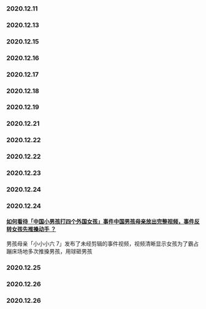 
### 2020.12.11
### 2020.12.13
### 2020.12.15
### 2020.12.16
### 2020.12.17
### 2020.12.18
### 2020.12.19
### 2020.12.21
### 2020.12.22
### 2020.12.22
### 2020.12.23
### 2020.12.24
### 2020.12.24
#### [如何看待「中国小男孩打四个外国女孩」事件中国男孩母亲放出完整视频，事件反转女孩先推搡动手 ？](https://www.zhihu.com/question/436120256)
男孩母亲「小小小六 7」发布了未经剪辑的事件视频，视频清晰显示女孩为了霸占蹦床场地多次推搡男孩，用球砸男孩
### 2020.12.25
### 2020.12.26
### 2020.12.26
